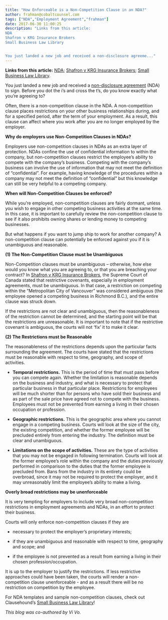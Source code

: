 ```yaml
---
title: "How Enforceable is a Non-Competition Clause in an NDA?"
author: frahman@cobaltcounsel.com
tags: ["NDA","Employment Agreement","frahman"]
date: 2017-06-30 11:00:25
description: "Links from this article:
NDA
Shafron v KRG Insurance Brokers
Small Business Law Library


You just landed a new job and received a non-disclosure agreeme..."
---
```



**Links from this article:** [NDA](https://www.clausehound.com/legal-contract/confidentiality-agreement-non-disclosure-agreement); [Shafron v KRG Insurance Brokers](https://scc-csc.lexum.com/scc-csc/scc-csc/en/item/7327/index.do); [Small Business Law Library](https://www.clausehound.com/documents/).

You just landed a new job and received a [non-disclosure agreement](https://www.clausehound.com/legal-contract/confidentiality-agreement-non-disclosure-agreement) (NDA) to sign. Before you dot the i’s and cross the t’s, do you know exactly what you’re agreeing to?

Often, there is a non-competition clause in the NDA. A non-competition clause places restrictions on your other business relationships during, and for a specified period, after the term of your employment. As a result, this clause can affect where you work after you are no longer employed by the employer.

 

**Why do employers use Non-Competition Clauses in NDAs?**

Employers use non-competition clauses in NDAs as an extra layer of protection. NDAs confine the use of confidential information to within the company, but non-competition clauses restrict the employee’s ability to compete with the company’s business. Competing with the company’s business can involve the use of information that may not meet the definition of “confidential”. For example, having knowledge of the procedures within a company may not meet the definition of “confidential” but this knowledge can still be very helpful to a competing company.

 

**When will Non-Competition Clauses be enforced?**

While you’re employed, non-competition clauses are fairly dormant, unless you wish to engage in other competing business activities at the same time. In this case, it is important to carefully review the non-competition clause to see if it also prohibits owning shares or lending money to competing businesses.

But what happens if you want to jump ship to work for another company? A non-competition clause can potentially be enforced against you if it is unambiguous and reasonable.



**(1) The Non-Competition Clause must be Unambiguous**

Non-Competition clauses must be unambiguous – otherwise, how else would you know what you are agreeing to, or that you are breaching your contract? In [Shafron v KRG Insurance Brokers](https://scc-csc.lexum.com/scc-csc/scc-csc/en/item/7327/index.do), the Supreme Court of Canada stated that restrictive covenants, especially in employment agreements, must be unambiguous. In that case, a restriction on competing within the “Metropolitan City of Vancouver” was considered ambiguous (the employee opened a competing business in Richmond B.C.), and the entire clause was struck down.

If the restrictions are not clear and unambiguous, then the reasonableness of the restriction cannot be determined, and the starting point will be that the restrictions are unreasonable. It is important to note that if the restrictive covenant is ambiguous, the courts will not ‘fix’ it to make it clear.

**(2) The Restrictions must be Reasonable**

The reasonableness of the restrictions depends upon the particular facts surrounding the agreement. The courts have stated that the restrictions must be reasonable with respect to time, geography, and scope of activities.

- **Temporal restrictions.** This is the period of time that must pass before you can compete again. Whether the limitation is reasonable depends on the business and industry, and what is necessary to protect that particular business in that particular place. Restrictions for employees will be much shorter than for persons who have sold their business and as part of the sale price have agreed not to compete with the business. Employees must not be prevented from earning a living in their chosen occupation or profession.

- **Geographic restrictions.** This is the geographic area where you cannot engage in a competing business. Courts will look at the size of the city, the existing competition, and whether the former employee will be precluded entirely from entering the industry. The definition must be clear and unambiguous.

- **Limitations on the scope of activities.** These are the type of activities that you may not be engaged in following termination. Courts will look at the former employee’s role within the company and the duties previously performed in comparison to the duties that the former employee is precluded from. Bans from the industry in its entirety could be overbroad, since it may not be required to protect the employer, and it may unreasonably limit the employee’s ability to make a living.


**Overly broad restrictions may be unenforceable**

It is very tempting for employers to include very broad non-competition restrictions in employment agreements and NDAs, in an effort to protect their business.

Courts will only enforce non-competition clauses if they are

- necessary to protect the employer’s proprietary interests; 

- if they are unambiguous and reasonable with respect to time, geography and scope; and

- if the employee is not prevented as a result from earning a living in their chosen profession/occupation.

It is up to the employer to justify the restrictions. If less restrictive approaches could have been taken, the courts will render a non-competition clause unenforceable - and as a result there will be no restriction on competition by the employee.

 

For NDA templates and sample non-competition clauses, check out Clausehound’s [Small Business Law Library](https://www.clausehound.com/documents/)!

 

*This blog was co-authored by Vi Vo.*
